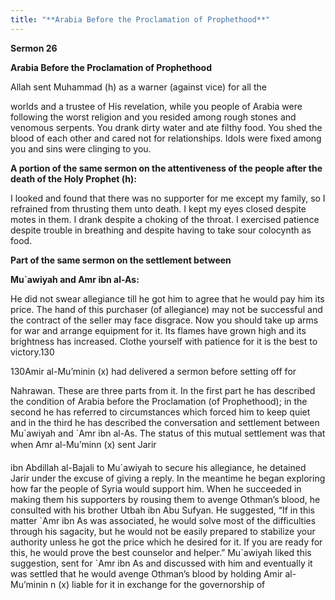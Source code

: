 ```yaml
---
title: "**Arabia Before the Proclamation of Prophethood**" 
---
```

**Sermon 26**

**Arabia Before the Proclamation of Prophethood**

<a id="page395"></a>Allah sent Muhammad \(h\) as a warner \(against vice\) for all the

worlds and a trustee of His revelation, while you people of Arabia were following the worst religion and you resided among rough stones and venomous serpents\. You drank dirty water and ate filthy food\. You shed the blood of each other and cared not for relationships\. Idols were fixed among you and sins were clinging to you\.

**A portion of the same sermon on the attentiveness of the people after the death of the Holy Prophet \(h\):**

I looked and found that there was no supporter for me except my family, so I refrained from thrusting them unto death\. I kept my eyes closed despite motes in them\. I drank despite a choking of the throat\. I exercised patience despite trouble in breathing and despite having to take sour colocynth as food\.

**Part of the same sermon on the settlement between**

**Mu\`awiyah and Amr ibn al\-As:**

He did not swear allegiance till he got him to agree that he would pay him its price\. The hand of this purchaser \(of allegiance\) may not be successful and the contract of the seller may face disgrace\. Now you should take up arms for war and arrange equipment for it\. Its flames have grown high and its brightness has increased\. Clothe yourself with patience for it is the best to victory\.130

130Amir al\-Mu’minin \(x\) had delivered a sermon before setting off for

Nahrawan\. These are three parts from it\. In the first part he has described the condition of Arabia before the Proclamation \(of Prophethood\); in the second he has referred to circumstances which forced him to keep quiet and in the third he has described the conversation and settlement between Mu\`awiyah and \`Amr ibn al\-As\. The status of this mutual settlement was that when Amr al\-Mu’minn \(x\) sent Jarir

ibn Abdillah al\-Bajali to Mu\`awiyah to secure his allegiance, he detained Jarir under the excuse of giving a reply\. In the meantime he began exploring how far the people of Syria would support him\. When he succeeded in making them his supporters by rousing them to avenge Othman’s blood, he consulted with his brother Utbah ibn Abu Sufyan\. He suggested, “If in this matter \`Amr ibn As was associated, he would solve most of the difficulties through his sagacity, but he would not be easily prepared to stabilize your authority unless he got the price which he desired for it\. If you are ready for this, he would prove the best counselor and helper\.” Mu\`awiyah liked this suggestion, sent for \`Amr ibn As and discussed with him and eventually it was settled that he would avenge Othman’s blood by holding Amir al\-Mu’minin n \(x\) liable for it in exchange for the governorship of

<a id="page396"></a>

